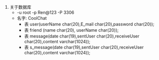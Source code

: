1. 关于数据库
    * -u root -p Ren@123 -P 3306
    * 名字: CoolChat
        * 表 user(userName char(20),E_mail char(20),password char(20));
        * 表 friend (name char(20), userName char(20));
        * 表 message(date char(19),sentUser char(20),receiveUser char(20),content varchar(1024));
        * 表 s_message(date char(19),sentUser char(20),receiveUser char(20),content varchar(1024));